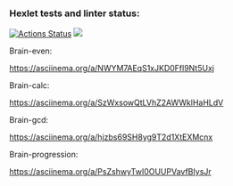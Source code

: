 ### Hexlet tests and linter status:

[![Actions Status](https://github.com/lagiska/frontend-project-44/actions/workflows/hexlet-check.yml/badge.svg)](https://github.com/lagiska/frontend-project-44/actions)
<a href="https://codeclimate.com/github/lagiska/frontend-project-44/maintainability"><img src="https://api.codeclimate.com/v1/badges/ae27b53cd82aae899096/maintainability" /></a>

Brain-even:

https://asciinema.org/a/NWYM7AEqS1xJKD0Ffl9Nt5Uxj

Brain-calc:

https://asciinema.org/a/SzWxsowQtLVhZ2AWWklHaHLdV

Brain-gcd:

https://asciinema.org/a/hjzbs69SH8yg9T2d1XtEXMcnx

Brain-progression:

https://asciinema.org/a/PsZshwyTwI0OUUPVavfBIysJr